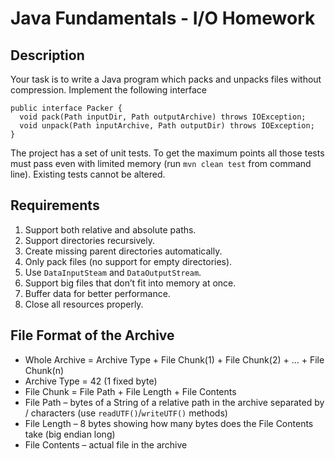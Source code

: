 Java Fundamentals - I/O Homework
===========

Description
----------

Your task is to write a Java program which packs and unpacks files without compression. Implement the following interface

```
public interface Packer {
  void pack(Path inputDir, Path outputArchive) throws IOException;
  void unpack(Path inputArchive, Path outputDir) throws IOException;
}
```

The project has a set of unit tests. To get the maximum points all those tests must pass even with limited memory (run `mvn clean test` from command line). Existing tests cannot be altered.

Requirements
----------

1. Support both relative and absolute paths.
2. Support directories recursively.
3. Create missing parent directories automatically.
4. Only pack files (no support for empty directories).
5. Use `DataInputSteam` and `DataOutputStream`.
6. Support big files that don’t fit into memory at once.
7. Buffer data for better performance.
8. Close all resources properly.

File Format of the Archive
----------

* Whole Archive = Archive Type + File Chunk(1) + File Chunk(2) + … + File Chunk(n)
* Archive Type = 42 (1 fixed byte)
* File Chunk = File Path + File Length + File Contents
* File Path – bytes of a String of a relative path in the archive separated by / characters (use `readUTF()`/`writeUTF()` methods)
* File Length – 8 bytes showing how many bytes does the File Contents take (big endian long)
* File Contents – actual file in the archive
